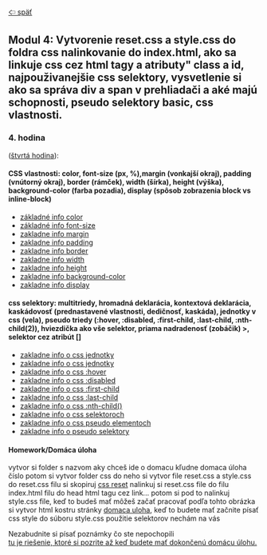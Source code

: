 [&#129188; späť](../README.md)</br>

## Modul 4: Vytvorenie reset.css a style.css do foldra css nalinkovanie do index.html, ako sa linkuje css cez html tagy a atributy" class a id, najpouživanejšie css selektory, vysvetlenie si ako sa správa div a span v prehliadači a aké majú schopnosti, pseudo selektory basic, css vlastnosti.

### 4. hodina
([štvrtá hodina](lesson)):</br>

#### CSS vlastnosti: color, font-size (px, %),margin (vonkajší okraj), padding (vnútorný okraj), border (rámček), width (šírka), height (výška), background-color (farba pozadia), display (spôsob zobrazenia block vs inline-block)</br>
- [základné info color](https://www.w3schools.com/cssref/css_colors.asp)</br>
- [základné info font-size](https://www.w3schools.com/cssref/pr_font_font-size.asp)</br>
- [zakladne info margin](https://www.w3schools.com/css/css_margin.asp)</br>
- [zakladne info padding](https://www.w3schools.com/css/css_padding.asp)</br>
- [zakladne info border](https://www.w3schools.com/css/css_border.asp)</br>
- [zakladne info width](https://www.w3schools.com/cssref/pr_dim_width.asp)</br>
- [zakladne info height](https://www.w3schools.com/cssref/pr_dim_height.asp)</br>
- [zakladne info background-color](https://www.w3schools.com/cssref/pr_background-color.asp)</br>
- [zakladne info display](https://www.w3schools.com/css/css_display_visibility.asp)</br>

#### css selektory: multitriedy, hromadná deklarácia, kontextová deklarácia, kaskádovosť (prednastavené vlastnosti, dedičnosť, kaskáda), jednotky v css (vela), pseudo triedy (:hover, :disabled, :first-child, :last-child, :nth-child(2)), hviezdička ako vše selektor, priama nadradenosť (zobáčik) >, selektor cez atribút []</br>

- [zakladne info o css jednotky](https://www.tvorba-webu.cz/css/jednotky.php)</br>
- [zakladne info o css jednotky](https://www.jakpsatweb.cz/css/css-jednotky.html)</br>
- [zakladne info o css :hover](https://www.w3schools.com/cssref/sel_hover.asp)</br>
- [zakladne info o css :disabled ](https://www.w3schools.com/cssref/sel_disabled.asp)</br>
- [zakladne info o css :first-child](https://www.w3schools.com/cssref/sel_firstchild.asp)</br>
- [zakladne info o css :last-child](https://www.w3schools.com/cssref/sel_last-child.asp)</br>
- [zakladne info o css :nth-child()](https://www.w3schools.com/cssref/sel_nth-child.asp)</br>
- [zakladne info o css selektoroch](https://www.w3schools.com/cssref/css_selectors.asp)</br>
- [zakladne info o css pseudo elementoch ](https://www.w3schools.com/css/css_pseudo_elements.asp)</br>
- [zakladne info o pseudo selektory](https://css-tricks.com/almanac/)</br>


#### Homework/Domáca úloha</br>
vytvor si folder s nazvom aky chceš ide o domacu kľudne domaca úloha číslo potom si vytvor folder css do neho si vytvor file reset.css a style.css do reset.css filu si skopiruj [css reset](https://meyerweb.com/eric/tools/css/reset/) nalinkuj si reset.css file do filu index.html filu do head html tagu cez link... potom si pod to nalinkuj style.css file, keď to budeš mať môžeš začať pracovať podľa tohto obrázka si vytvor html kostru stránky [domaca uloha](homework/homework.png), keď to budete mať začnite písať css style do súboru style.css použitie selektorov nechám na vás

Nezabudnite si písať poznámky čo ste nepochopili</br>
[tu je riešenie, ktoré si pozrite až keď budete mať dokončenú domácu úlohu.](homework/solution)<br>
